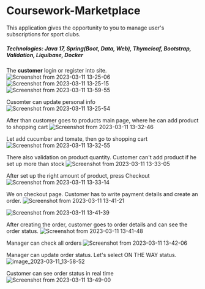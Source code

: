 # Coursework-Marketplace
This application gives the opportunity to you to manage user's subscriptions for sport clubs.

##### Technologies: Java 17, Spring(Boot, Data, Web), Thymeleaf, Bootstrap, Validation, Liquibase, Docker

The **customer** login or register into site.
![Screenshot from 2023-03-11 13-25-06](https://user-images.githubusercontent.com/80060514/224482643-2fe18234-985f-4855-8471-26bca4fd30bf.png)
![Screenshot from 2023-03-11 13-25-15](https://user-images.githubusercontent.com/80060514/224482658-9a85a5ae-ec3f-4d26-b06a-079cc330f619.png)
![Screenshot from 2023-03-11 13-59-55](https://user-images.githubusercontent.com/80060514/224483138-b323c3b0-2bd0-4bac-a8da-61317bc969c1.png)


Cusomter can update personal info
![Screenshot from 2023-03-11 13-25-54](https://user-images.githubusercontent.com/80060514/224482696-eecd5266-334e-4ec5-81bb-5573f6397863.png)


After than customer goes to products main page, where he can add product to shopping cart
![Screenshot from 2023-03-11 13-32-46](https://user-images.githubusercontent.com/80060514/224482727-fee44ada-8bce-4a1c-ad99-24faf398520a.png)


Let add cucumber and tomate, then go to shopping cart
![Screenshot from 2023-03-11 13-32-55](https://user-images.githubusercontent.com/80060514/224482744-523f7948-1713-4c4d-8ece-0c2ee2820791.png)


There also validation on product quantity. Customer can't add product if he set up more than stock
![Screenshot from 2023-03-11 13-33-05](https://user-images.githubusercontent.com/80060514/224482757-9247ebf9-e19e-4390-a5e4-25b2285ad1fc.png)


After set up the right amount of product, press Checkout
![Screenshot from 2023-03-11 13-33-14](https://user-images.githubusercontent.com/80060514/224482816-9ebb526b-6272-442c-a918-52b6ca06b085.png)


We on checkout page. Customer has to write payment details and create an order.
![Screenshot from 2023-03-11 13-41-21](https://user-images.githubusercontent.com/80060514/224482849-3f196463-9eea-4844-9b08-090cd0261f39.png)


![Screenshot from 2023-03-11 13-41-39](https://user-images.githubusercontent.com/80060514/224482884-a2fb9a11-b0db-47ac-9b52-da3f2522f830.png)


After creating the order, customer goes to order details and can see the order status.
![Screenshot from 2023-03-11 13-41-48](https://user-images.githubusercontent.com/80060514/224482890-955b7bae-a7ed-4f89-8731-6c4721a8b6a3.png)


Manager can check all orders
![Screenshot from 2023-03-11 13-42-06](https://user-images.githubusercontent.com/80060514/224482947-91429365-1852-4fba-bf49-ee2b43dfb87a.png)


Manager can update order status. Let's select ON THE WAY status.
![image_2023-03-11_13-58-52](https://user-images.githubusercontent.com/80060514/224483059-91e4b216-9ebb-4b64-9648-e7d632356099.png)


Customer can see order status in real time
![Screenshot from 2023-03-11 13-49-00](https://user-images.githubusercontent.com/80060514/224482993-a625e929-365e-4b9c-942f-847bf192d896.png)


